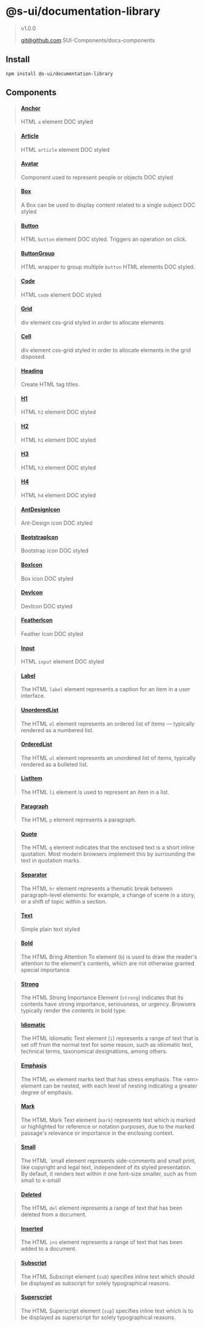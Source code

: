 # @s-ui/documentation-library
> v1.0.0
>
> git@github.com:SUI-Components/docs-components

## Install
`npm install @s-ui/documentation-library`

## Components
> #### [**Anchor**](https://github.com/SUI-Components/docs-components/blob/master/components/documentation/library/src/components/Anchor/Anchor.md)
> HTML `a` element DOC styled

> #### [**Article**](https://github.com/SUI-Components/docs-components/blob/master/components/documentation/library/src/components/Article/Article.md)
> HTML `article` element DOC styled

> #### [**Avatar**](https://github.com/SUI-Components/docs-components/blob/master/components/documentation/library/src/components/Avatar/Avatar.md)
> Component used to represent people or objects DOC styled

> #### [**Box**](https://github.com/SUI-Components/docs-components/blob/master/components/documentation/library/src/components/Box/Box.md)
> A Box can be used to display content related to a single subject DOC styled

> #### [**Button**](https://github.com/SUI-Components/docs-components/blob/master/components/documentation/library/src/components/Button/Button.md)
> HTML `button` element DOC styled. Triggers an operation on click.

> #### [**ButtonGroup**](https://github.com/SUI-Components/docs-components/blob/master/components/documentation/library/src/components/Button/ButtonGroup.md)
> HTML wrapper to group multiple `button` HTML elements DOC styled.

> #### [**Code**](https://github.com/SUI-Components/docs-components/blob/master/components/documentation/library/src/components/Code/Code.md)
> HTML `code` element DOC styled

> #### [**Grid**](https://github.com/SUI-Components/docs-components/blob/master/components/documentation/library/src/components/Grid/Grid.md)
> div element css-grid styled in order to allocate elements

> #### [**Cell**](https://github.com/SUI-Components/docs-components/blob/master/components/documentation/library/src/components/Grid/Cell.md)
> div element css-grid styled in order to allocate elements in the grid disposed.

> #### [**Heading**](https://github.com/SUI-Components/docs-components/blob/master/components/documentation/library/src/components/Heading/Heading.md)
> Create HTML tag titles.

> #### [**H1**](https://github.com/SUI-Components/docs-components/blob/master/components/documentation/library/src/components/Heading/H1.md)
> HTML `h1` element DOC styled

> #### [**H2**](https://github.com/SUI-Components/docs-components/blob/master/components/documentation/library/src/components/Heading/H2.md)
> HTML `h1` element DOC styled

> #### [**H3**](https://github.com/SUI-Components/docs-components/blob/master/components/documentation/library/src/components/Heading/H3.md)
> HTML `h3` element DOC styled

> #### [**H4**](https://github.com/SUI-Components/docs-components/blob/master/components/documentation/library/src/components/Heading/H4.md)
> HTML `h4` element DOC styled

> #### [**AntDesignIcon**](https://github.com/SUI-Components/docs-components/blob/master/components/documentation/library/src/components/AntDesignIcon/AntDesignIcon.md)
> Ant-Design icon DOC styled

> #### [**BootstrapIcon**](https://github.com/SUI-Components/docs-components/blob/master/components/documentation/library/src/components/BootstrapIcon/BootstrapIcon.md)
> Bootstrap icon DOC styled

> #### [**BoxIcon**](https://github.com/SUI-Components/docs-components/blob/master/components/documentation/library/src/components/BoxIcon/BoxIcon.md)
> Box icon DOC styled

> #### [**DevIcon**](https://github.com/SUI-Components/docs-components/blob/master/components/documentation/library/src/components/DevIcon/DevIcon.md)
> DevIcon DOC styled

> #### [**FeatherIcon**](https://github.com/SUI-Components/docs-components/blob/master/components/documentation/library/src/components/FeatherIcon/FeatherIcon.md)
> Feather Icon DOC styled

> #### [**Input**](https://github.com/SUI-Components/docs-components/blob/master/components/documentation/library/src/components/Input/Input.md)
> HTML `input` element DOC styled

> #### [**Label**](https://github.com/SUI-Components/docs-components/blob/master/components/documentation/library/src/components/Label/Label.md)
> The HTML `label` element represents a caption for an item in a user interface.

> #### [**UnorderedList**](https://github.com/SUI-Components/docs-components/blob/master/components/documentation/library/src/components/List/UnorderedList.md)
> The HTML `ol` element represents an ordered list of items — typically rendered as a numbered list.

> #### [**OrderedList**](https://github.com/SUI-Components/docs-components/blob/master/components/documentation/library/src/components/List/OrderedList.md)
> The HTML `ul` element represents an unordered list of items, typically rendered as a bulleted list.

> #### [**ListItem**](https://github.com/SUI-Components/docs-components/blob/master/components/documentation/library/src/components/List/ListItem.md)
> The HTML `li` element is used to represent an item in a list.

> #### [**Paragraph**](https://github.com/SUI-Components/docs-components/blob/master/components/documentation/library/src/components/Paragraph/Paragraph.md)
> The HTML `p` element represents a paragraph.

> #### [**Quote**](https://github.com/SUI-Components/docs-components/blob/master/components/documentation/library/src/components/Quote/Quote.md)
> The HTML `q` element indicates that the enclosed text is a short inline quotation. Most modern browsers implement this by surrounding the text in quotation marks.

> #### [**Separator**](https://github.com/SUI-Components/docs-components/blob/master/components/documentation/library/src/components/Separator/Separator.md)
> The HTML `hr` element represents a thematic break between paragraph-level elements: for example, a change of scene in a story, or a shift of topic within a section.

> #### [**Text**](https://github.com/SUI-Components/docs-components/blob/master/components/documentation/library/src/components/Text/Text.md)
> Simple plain text styled

> #### [**Bold**](https://github.com/SUI-Components/docs-components/blob/master/components/documentation/library/src/components/Text/Bold.md)
> The HTML Bring Attention To element (`b`) is used to draw the reader&#39;s attention to the element&#39;s contents, which are not otherwise granted special importance.

> #### [**Strong**](https://github.com/SUI-Components/docs-components/blob/master/components/documentation/library/src/components/Text/Strong.md)
> The HTML Strong Importance Element (`strong`) indicates that its contents have strong importance, seriousness, or urgency. Browsers typically render the contents in bold type.

> #### [**Idiomatic**](https://github.com/SUI-Components/docs-components/blob/master/components/documentation/library/src/components/Text/Idiomatic.md)
> The HTML Idiomatic Text element (`i`) represents a range of text that is set off from the normal text for some reason, such as idiomatic text, technical terms, taxonomical designations, among others.

> #### [**Emphasis**](https://github.com/SUI-Components/docs-components/blob/master/components/documentation/library/src/components/Text/Emphasis.md)
> The HTML `em` element marks text that has stress emphasis. The &lt;em&gt; element can be nested, with each level of nesting indicating a greater degree of emphasis.

> #### [**Mark**](https://github.com/SUI-Components/docs-components/blob/master/components/documentation/library/src/components/Text/Mark.md)
> The HTML Mark Text element (`mark`) represents text which is marked or highlighted for reference or notation purposes, due to the marked passage&#39;s relevance or importance in the enclosing context.

> #### [**Small**](https://github.com/SUI-Components/docs-components/blob/master/components/documentation/library/src/components/Text/Small.md)
> The HTML `small element represents side-comments and small print, like copyright and legal text, independent of its styled presentation. By default, it renders text within it one font-size smaller, such as from small to x-small

> #### [**Deleted**](https://github.com/SUI-Components/docs-components/blob/master/components/documentation/library/src/components/Text/Deleted.md)
> The HTML `del` element represents a range of text that has been deleted from a document.

> #### [**Inserted**](https://github.com/SUI-Components/docs-components/blob/master/components/documentation/library/src/components/Text/Inserted.md)
> The HTML `ins` element represents a range of text that has been added to a document.

> #### [**Subscript**](https://github.com/SUI-Components/docs-components/blob/master/components/documentation/library/src/components/Text/Subscript.md)
> The HTML Subscript element (`sub`) specifies inline text which should be displayed as subscript for solely typographical reasons.

> #### [**Superscript**](https://github.com/SUI-Components/docs-components/blob/master/components/documentation/library/src/components/Text/Superscript.md)
> The HTML Superscript element (`sup`) specifies inline text which is to be displayed as superscript for solely typographical reasons.




